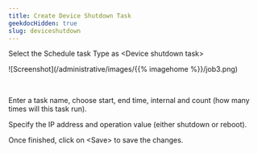 ```yaml
---
title: Create Device Shutdown Task
geekdocHidden: true
slug: deviceshutdown
---
```


Select the Schedule task Type as \<Device shutdown task>

![Screenshot](/administrative/images/{{% imagehome %}}/job3.png)

&nbsp;

Enter a task name, choose start, end time, internal and count (how many times will this task run).

Specify the IP address and operation value (either shutdown or reboot).

Once finished, click on \<Save> to save the changes.
